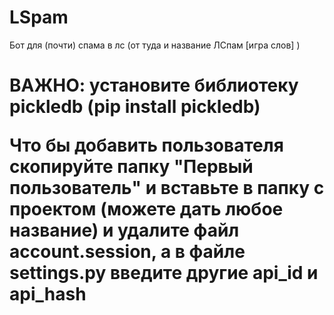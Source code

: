 # LSpam

Бот для (почти) спама в лс (от туда и название ЛСпам [игра слов] )

<h1>ВАЖНО: установите библиотеку pickledb (pip install pickledb)
  
Что бы добавить пользователя скопируйте папку "Первый пользователь" и вставьте в папку с проектом (можете дать любое название) и удалите файл account.session, а в файле settings.py введите другие api_id и api_hash
